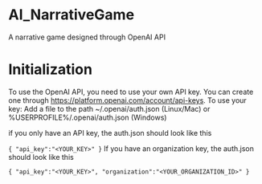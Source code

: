 # AI_NarrativeGame
A narrative game designed through OpenAI API

# Initialization
To use the OpenAI API, you need to use your own API key. You can create one through https://platform.openai.com/account/api-keys. To use your key:
Add a file to the path ~/.openai/auth.json (Linux/Mac) or %USERPROFILE%/.openai/auth.json (Windows)

if you only have an API key, the auth.json should look like this

``
{
  "api_key":"<YOUR_KEY>"
}
``
If you have an organization key, the auth.json should look like this

``
{
  "api_key":"<YOUR_KEY>",
  "organization":"<YOUR_ORGANIZATION_ID>"
}
``
